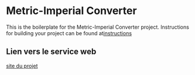 # Metric-Imperial Converter

This is the boilerplate for the Metric-Imperial Converter project. Instructions for building your project can be found at[instructions](https://www.freecodecamp.org/learn/quality-assurance/quality-assurance-projects/metric-imperial-converter)

## Lien vers le service web

[site du projet](https://github.com/feihachim/boilerplate-project-metricimpconverter)
